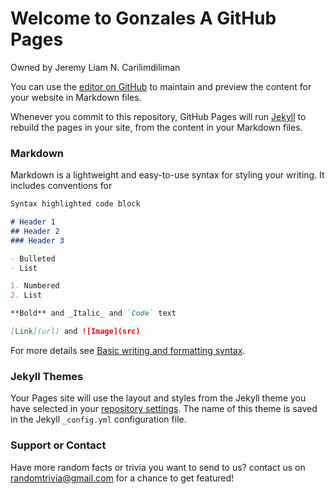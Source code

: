 # Welcome to Gonzales A GitHub Pages
Owned by Jeremy Liam N. Carilimdiliman

You can use the [editor on GitHub](https://github.com/jlkarim/jlkarim.github.io/edit/main/index.md) to maintain and preview the content for your website in Markdown files.

Whenever you commit to this repository, GitHub Pages will run [Jekyll](https://jekyllrb.com/) to rebuild the pages in your site, from the content in your Markdown files.

### Markdown

Markdown is a lightweight and easy-to-use syntax for styling your writing. It includes conventions for

```markdown
Syntax highlighted code block

# Header 1
## Header 2
### Header 3

- Bulleted
- List

1. Numbered
2. List

**Bold** and _Italic_ and `Code` text

[Link](url) and ![Image](src)
```

For more details see [Basic writing and formatting syntax](https://docs.github.com/en/github/writing-on-github/getting-started-with-writing-and-formatting-on-github/basic-writing-and-formatting-syntax).

### Jekyll Themes

Your Pages site will use the layout and styles from the Jekyll theme you have selected in your [repository settings](https://github.com/jlkarim/jlkarim.github.io/settings/pages). The name of this theme is saved in the Jekyll `_config.yml` configuration file.

### Support or Contact

Have more random facts or trivia you want to send to us? contact us on randomtrivia@gmail.com for a chance to get featured!
